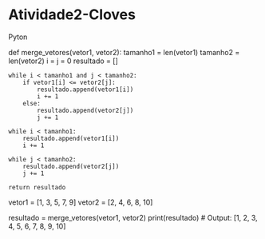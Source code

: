 # Atividade2-Cloves
Pyton


def merge_vetores(vetor1, vetor2):
    tamanho1 = len(vetor1)
    tamanho2 = len(vetor2)
    i = j = 0
    resultado = []

    while i < tamanho1 and j < tamanho2:
        if vetor1[i] <= vetor2[j]:
            resultado.append(vetor1[i])
            i += 1
        else:
            resultado.append(vetor2[j])
            j += 1

    while i < tamanho1:
        resultado.append(vetor1[i])
        i += 1

    while j < tamanho2:
        resultado.append(vetor2[j])
        j += 1

    return resultado

vetor1 = [1, 3, 5, 7, 9]
vetor2 = [2, 4, 6, 8, 10]

resultado = merge_vetores(vetor1, vetor2)
print(resultado)  # Output: [1, 2, 3, 4, 5, 6, 7, 8, 9, 10]
